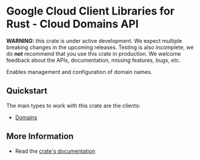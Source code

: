 # Google Cloud Client Libraries for Rust - Cloud Domains API

<!-- Code generated by sidekick. DO NOT EDIT. -->

**WARNING:** this crate is under active development. We expect multiple breaking
changes in the upcoming releases. Testing is also incomplete, we do **not**
recommend that you use this crate in production. We welcome feedback about the
APIs, documentation, missing features, bugs, etc.

Enables management and configuration of domain names.

## Quickstart

The main types to work with this crate are the clients:

* [Domains](https://docs.rs/google-cloud-domains-v1/latest/google_cloud_domains_v1/client/struct.Domains.html)

## More Information

* Read the [crate's documentation](https://docs.rs/google-cloud-domains-v1/latest/google-cloud-domains-v1)
